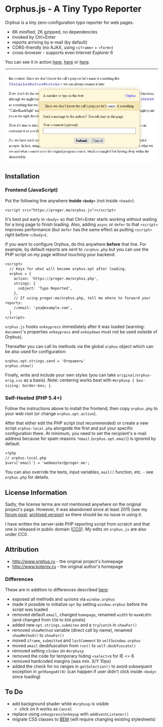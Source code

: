 # Orphus.js - A Tiny Typo Reporter

Orphus is a tiny zero-configuration typo reporter for web pages.

- 6K minified, 2K gzipped, no dependencies
- invoked by Ctrl+Enter
- reports arriving by e-mail (by default)
- CORS-friendly (no AJAX, using `<iframe>` + `<form>`)
- cross-browser - supports even Internet Explorer 6

You can see it in action [here](https://laravel.ru), [here](https://proger.me) or [here](https://squizzle.me/js/sqimitive).

---

![Screenshot](https://raw.githubusercontent.com/ProgerXP/Orphus/master/screenshot.png)


## Installation

### Frontend (JavaScript)

Put the following line anywhere **inside `<body>`** (not inside `<head>`):

```
<script src="https://proger.me/orphus.js"></script>
```

It's best put early in `<body>` so that Ctrl+Enter starts working without waiting for a long page to finish loading. Also, adding `async` or `defer` to that `<script>` improves performance (but `defer` has the same effect as putting `<script>` right before `</body>`).

If you want to configure Orphus, do this anywhere **before** that line. For example, by default reports are sent to `/orphus.php` but you can use the PHP script on my page without touching your backend:

```
<script>
  // Keys for what will become orphus.opt after loading.
  orphus = {
    action: 'https://proger.me/orphus.php',
    strings: {
      subject: 'Typo Reported',
    },
    // If using proger.me/orphus.php, tell me where to forward your reports:
    //email: 'you@example.com',
  }
</script>
```

`orphus.js` hooks `onkeypress` immediately after it was loaded (warning: `document`'s properties `onkeypress` and `onkeydown` must not be used outside of Orphus).

Thereafter you can call its methods via the global `orphus` object which can be also used for configuration:

```
orphus.opt.strings.send = 'Отправить'
orphus.show()
```

Finally, write and include your own styles (you can take `original/orphus-orig.css` as a basis). Note: centering works best with `#orphusp { box-sizing: border-box; }`.

### Self-Hosted (PHP 5.4+)

Follow the instructions above to install the frontend, then copy `orphus.php` to your web root (or change `orphus.opt.action`).

After that either edit the PHP script (not recommended) or create a new script `orphus-local.php` alongside the first and put your specific configuration there. At minimum, you need to set the recipient's e-mail address because for spam reasons `?email` (`orphus.opt.email`) is ignored by default.

```
<?php
// orphus-local.php
$vars['email'] = 'webmaster@proger.me';
```

You can also override the texts, input variables, `mail()` function, etc. - see `orphus.php` for details.


## License Information

Sadly, the license terms are not mentioned anywhere on the original project's page. However, it was abandoned since at least 2015 (see my [forum post](http://www.orphus.ru/community/orphus/common/Ssl.html); [archived version](https://archive.md/6Q5Tl)) so there should be no issue in using it.

I have written the server-side PHP reporting script from scratch and that one is released in public domain ([CC0](https://creativecommons.org/publicdomain/zero/1.0/)). My edits on `orphus.js` are also under CC0.


## Attribution

- http://www.orphus.ru - the original project's homepage
- http://www.koterov.ru - the original author's homepage

### Differences

These are in addition to differences described [here](original/README.md):

- exposed all methods and `opt`ions via `window.orphus`
- made it possible to initialize `opt` by setting `window.orphus` before the script was loaded
- removed default `email`, changed `homepage`, renamed `width` to `maxWidth` (and changed from `550` to `650` pixels)
- added new `opt.strings.submitex` and a `try`/`catch` in `showFor()`
- removed `showMethod` variable (direct call by name), renamed `showMethod()` to `showFor()`
- moved `iframe`, `submitted` and `lastComment` to `self`/`window.orphus`
- moved `email` deobfuscation from `run()` to `self.deobfuscate()`
- removed setting `zIndex` on `#orphusp`
- removed the code for temporary hiding `<select>`s for IE <= 6
- removed hardcoded margins (was min. X/Y 10px)
- added the check for no ranges in `getSelection()` to avoid subsequent exception in `getRangeAt(0)` (can happen if user didn't click inside `<body>` since loading)


## To Do

- add background shader while `#orphusp` is visible
  - click on it works as `Cancel`
- replace using `onkeypress`/`onkeyup` with `addEventListener()`
- migrate CSS classes to [BEM](http://bem.info) (will require changing existing stylesheets)

